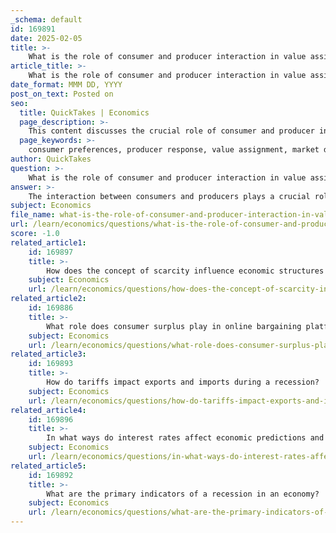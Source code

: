 ```yaml
---
_schema: default
id: 169891
date: 2025-02-05
title: >-
    What is the role of consumer and producer interaction in value assignment in economics?
article_title: >-
    What is the role of consumer and producer interaction in value assignment in economics?
date_format: MMM DD, YYYY
post_on_text: Posted on
seo:
  title: QuickTakes | Economics
  page_description: >-
    This content discusses the crucial role of consumer and producer interaction in value assignment in economics, focusing on preferences, market dynamics, and broader economic implications.
  page_keywords: >-
    consumer preferences, producer response, value assignment, market dynamics, bargaining, negotiation, supply and demand, economic implications, consumer surplus, competition
author: QuickTakes
question: >-
    What is the role of consumer and producer interaction in value assignment in economics?
answer: >-
    The interaction between consumers and producers plays a crucial role in value assignment in economics. This process involves how goods and services are valued based on various factors, including scarcity, utility, and consumer preferences. Here are some key points that illustrate this interaction:\n\n1. **Consumer Preferences**: Consumers express their preferences through their purchasing decisions. When consumers show a strong preference for a particular product, it signals to producers that there is a demand for that product. This demand can lead to higher prices, which in turn influences the value assigned to the product. For example, if a new technology gadget is highly desired, its value increases due to consumer interest.\n\n2. **Producer Response**: Producers respond to consumer preferences by adjusting their production strategies, pricing, and marketing efforts. If a product is perceived as valuable by consumers, producers may increase production to meet demand, thereby influencing the overall market value of that product. Conversely, if a product fails to attract consumer interest, producers may reduce production or discontinue the product, affecting its assigned value.\n\n3. **Bargaining and Negotiation**: The bargaining culture also plays a significant role in value assignment. In markets where negotiation is common, the final price of a good or service may differ from the initial asking price. This interaction allows consumers to retain some consumer surplus—the difference between what they are willing to pay and what they actually pay—thereby influencing the perceived value of the product. For instance, in a market where haggling is accepted, the final price may reflect a negotiated value that both parties agree upon.\n\n4. **Market Dynamics**: The broader market dynamics, including competition and supply and demand, further influence how value is assigned. In a competitive market, producers must be responsive to consumer needs and preferences to maintain their market share. This responsiveness can lead to innovations and improvements in product quality, which can enhance the perceived value of goods and services.\n\n5. **Economic Implications**: The interaction between consumers and producers not only affects individual products but also has broader economic implications. For instance, when consumers collectively demand higher quality or more sustainable products, producers may shift their practices, leading to changes in market structures and economic strategies.\n\nIn summary, the interaction between consumers and producers is fundamental to the process of value assignment in economics. It shapes how goods and services are valued based on preferences, bargaining practices, and market dynamics, ultimately influencing economic outcomes and consumer welfare.
subject: Economics
file_name: what-is-the-role-of-consumer-and-producer-interaction-in-value-assignment-in-economics.md
url: /learn/economics/questions/what-is-the-role-of-consumer-and-producer-interaction-in-value-assignment-in-economics
score: -1.0
related_article1:
    id: 169897
    title: >-
        How does the concept of scarcity influence economic structures and interactions?
    subject: Economics
    url: /learn/economics/questions/how-does-the-concept-of-scarcity-influence-economic-structures-and-interactions
related_article2:
    id: 169886
    title: >-
        What role does consumer surplus play in online bargaining platforms like eBay?
    subject: Economics
    url: /learn/economics/questions/what-role-does-consumer-surplus-play-in-online-bargaining-platforms-like-ebay
related_article3:
    id: 169893
    title: >-
        How do tariffs impact exports and imports during a recession?
    subject: Economics
    url: /learn/economics/questions/how-do-tariffs-impact-exports-and-imports-during-a-recession
related_article4:
    id: 169896
    title: >-
        In what ways do interest rates affect economic predictions and policies?
    subject: Economics
    url: /learn/economics/questions/in-what-ways-do-interest-rates-affect-economic-predictions-and-policies
related_article5:
    id: 169892
    title: >-
        What are the primary indicators of a recession in an economy?
    subject: Economics
    url: /learn/economics/questions/what-are-the-primary-indicators-of-a-recession-in-an-economy
---
```


&nbsp;